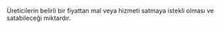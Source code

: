 Üreticilerin belirli bir fiyattan mal veya hizmeti satmaya istekli olması ve satabileceği miktardır.
